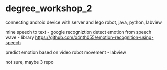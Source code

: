 # degree_workshop_2
connecting android device with server and lego robot, java, python, labview

mine 
speech to text - google recogniztion
detect emotion from speech wave - library https://github.com/x4nth055/emotion-recognition-using-speech

predict emotion based on video
robot movement - labview

not sure, maybe 3 repo
